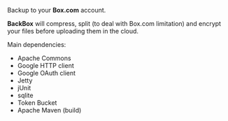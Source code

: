 Backup to your **Box.com** account.

**BackBox** will compress, split (to deal with Box.com limitation) and encrypt your files before uploading them in the cloud.

Main dependencies:
  * Apache Commons
  * Google HTTP client
  * Google OAuth client
  * Jetty
  * jUnit
  * sqlite
  * Token Bucket
  * Apache Maven (build)